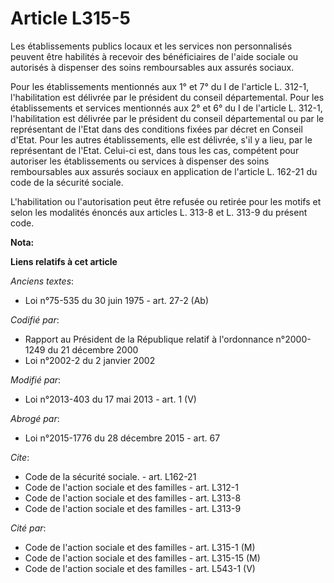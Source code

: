 # Article L315-5

Les établissements publics locaux et les services non personnalisés peuvent être habilités à recevoir des bénéficiaires de
l'aide sociale ou autorisés à dispenser des soins remboursables aux assurés sociaux. 

Pour les établissements mentionnés aux 1° et 7° du I de l'article L. 312-1, l'habilitation est délivrée par le président du
conseil départemental. Pour les établissements et services mentionnés aux 2° et 6° du I de l'article L. 312-1, l'habilitation
est délivrée par le président du conseil départemental ou par le représentant de l'Etat dans des conditions fixées par décret
en Conseil d'Etat. Pour les autres établissements, elle est délivrée, s'il y a lieu, par le représentant de l'Etat. Celui-ci
est, dans tous les cas, compétent pour autoriser les établissements ou services à dispenser des soins remboursables aux
assurés sociaux en application de l'article L. 162-21 du code de la sécurité sociale. 

L'habilitation ou l'autorisation peut être refusée ou retirée pour les motifs et selon les modalités énoncés aux articles L.
313-8 et L. 313-9 du présent code.

**Nota:**



**Liens relatifs à cet article**

_Anciens textes_:

  - Loi n°75-535 du 30 juin 1975 - art. 27-2 (Ab)

_Codifié par_:

  - Rapport au Président de la République relatif à l'ordonnance n°2000-1249 du 21 décembre 2000
  - Loi n°2002-2 du 2 janvier 2002

_Modifié par_:

  - Loi n°2013-403 du 17 mai 2013 - art. 1 (V)

_Abrogé par_:

  - Loi n°2015-1776 du 28 décembre 2015 - art. 67

_Cite_:

  - Code de la sécurité sociale. - art. L162-21
  - Code de l'action sociale et des familles - art. L312-1
  - Code de l'action sociale et des familles - art. L313-8
  - Code de l'action sociale et des familles - art. L313-9

_Cité par_:

  - Code de l'action sociale et des familles - art. L315-1 (M)
  - Code de l'action sociale et des familles - art. L315-15 (M)
  - Code de l'action sociale et des familles - art. L543-1 (V)
